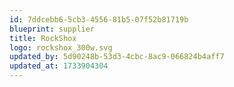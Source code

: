 ```yaml
---
id: 7ddcebb6-5cb3-4556-81b5-07f52b81719b
blueprint: supplier
title: RockShox
logo: rockshox_300w.svg
updated_by: 5d90248b-53d3-4cbc-8ac9-066824b4aff7
updated_at: 1733904304
---
```


